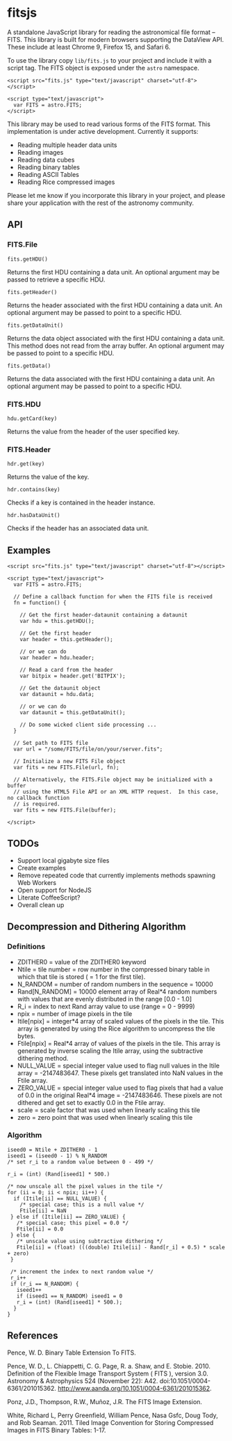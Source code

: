 # fitsjs

A standalone JavaScript library for reading the astronomical file format – FITS.  This library is built for modern browsers supporting the DataView API.  These include at least Chrome 9, Firefox 15, and Safari 6.

To use the library copy `lib/fits.js` to your project and include it with a script tag.  The FITS object is exposed under the `astro` namespace.

    <script src="fits.js" type="text/javascript" charset="utf-8">
    </script>
    
    <script type="text/javascript">
      var FITS = astro.FITS;
    </script>

This library may be used to read various forms of the FITS format.  This implementation is under active development.  Currently it supports:

* Reading multiple header data units
* Reading images
* Reading data cubes
* Reading binary tables
* Reading ASCII Tables
* Reading Rice compressed images

Please let me know if you incorporate this library in your project, and please share your application with the rest of the astronomy community.

## API

### FITS.File

    fits.getHDU()
Returns the first HDU containing a data unit.  An optional argument may be passed to retrieve 
a specific HDU.

    fits.getHeader()
Returns the header associated with the first HDU containing a data unit.  An optional argument
may be passed to point to a specific HDU.

    fits.getDataUnit()
Returns the data object associated with the first HDU containing a data unit.  This method does not read from the array buffer.
An optional argument may be passed to point to a specific HDU.

    fits.getData()
Returns the data associated with the first HDU containing a data unit.  An optional argument
may be passed to point to a specific HDU.

### FITS.HDU

    hdu.getCard(key)
Returns the value from the header of the user specified key.

### FITS.Header

    hdr.get(key)
Returns the value of the key.

    hdr.contains(key)
Checks if a key is contained in the header instance.

    hdr.hasDataUnit()
Checks if the header has an associated data unit.


## Examples

    <script src="fits.js" type="text/javascript" charset="utf-8"></script>
    
    <script type="text/javascript">
      var FITS = astro.FITS;
      
      // Define a callback function for when the FITS file is received
      fn = function() {
        
        // Get the first header-dataunit containing a dataunit
        var hdu = this.getHDU();
        
        // Get the first header
        var header = this.getHeader();
        
        // or we can do
        var header = hdu.header;
        
        // Read a card from the header
        var bitpix = header.get('BITPIX');
        
        // Get the dataunit object
        var dataunit = hdu.data;
        
        // or we can do
        var dataunit = this.getDataUnit();
        
        // Do some wicked client side processing ...
      }
      
      // Set path to FITS file
      var url = "/some/FITS/file/on/your/server.fits";
      
      // Initialize a new FITS File object
      var fits = new FITS.File(url, fn);
      
      // Alternatively, the FITS.File object may be initialized with a buffer
      // using the HTML5 File API or an XML HTTP request.  In this case, no callback function
      // is required.
      var fits = new FITS.File(buffer);
      
    </script>

## TODOs

  * Support local gigabyte size files
  * Create examples
  * Remove repeated code that currently implements methods spawning Web Workers
  * Open support for NodeJS
  * Literate CoffeeScript?
  * Overall clean up


## Decompression and Dithering Algorithm

### Definitions

  * ZDITHER0 = value of the ZDITHER0 keyword
  * Ntile = tile number = row number in the compressed binary table in which that tile is stored ( = 1 for the first tile).
  * N_RANDOM = number of random numbers in the sequence = 10000
  * Rand[N_RANDOM] = 10000 element array of Real*4 random numbers with values that are evenly distributed in the range [0.0 - 1.0]
  * R_i = index to next Rand array value to use (range = 0 - 9999)
  * npix = number of image pixels in the tile
  * Itile[npix] = integer*4 array of scaled values of the pixels in the tile. This array is generated by using the Rice algorithm to uncompress the tile bytes.
  * Ftile[npix] = Real*4 array of values of the pixels in the tile. This array is generated by inverse scaling the Itile array, using the subtractive dithering method.
  * NULL_VALUE = special integer value used to flag null values in the Itile array = -2147483647.  These pixels get translated into NaN values in the Ftile array.
  * ZERO_VALUE = special integer value used to flag pixels that had a value of 0.0 in the original Real*4 image = -2147483646. These pixels are not dithered and get set to exactly 0.0 in the Ftile array.
  * scale = scale factor that was used when linearly scaling this tile
  * zero  = zero point that was used when linearly scaling this tile

### Algorithm

    iseed0 = Ntile + ZDITHER0 - 1
    iseed1 = (iseed0 - 1) % N_RANDOM
    /* set r_i to a random value between 0 - 499 */
    
    r_i = (int) (Rand[iseed1] * 500.)

    /* now unscale all the pixel values in the tile */
    for (ii = 0; ii < npix; ii++) {
      if (Itile[ii] == NULL_VALUE) {
        /* special case; this is a null value */
        Ftile[ii] = NaN
     } else if (Itile[ii] == ZERO_VALUE) {
       /* special case; this pixel = 0.0 */
       Ftile[ii] = 0.0
     } else {
       /* unscale value using subtractive dithering */
       Ftile[ii] = (float) (((double) Itile[ii] - Rand[r_i] + 0.5) * scale + zero)
     }

     /* increment the index to next random value */
     r_i++
     if (r_i == N_RANDOM) {
       iseed1++
       if (iseed1 == N_RANDOM) iseed1 = 0
       r_i = (int) (Rand[iseed1] * 500.);
      }
    }


## References

Pence, W. D. Binary Table Extension To FITS.

Pence, W. D., L. Chiappetti, C. G. Page, R. a. Shaw, and E. Stobie. 2010. Definition of the Flexible Image Transport System ( FITS ), version 3.0. Astronomy & Astrophysics 524 (November 22): A42. doi:10.1051/0004-6361/201015362. http://www.aanda.org/10.1051/0004-6361/201015362.

Ponz, J.D., Thompson, R.W., Muñoz, J.R. The FITS Image Extension.

White, Richard L, Perry Greenfield, William Pence, Nasa Gsfc, Doug Tody, and Rob Seaman. 2011. Tiled Image Convention for Storing Compressed Images in FITS Binary Tables: 1-17.
